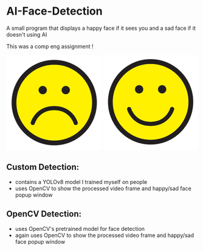 # AI-Face-Detection
A small program that displays a happy face if it sees you and a sad face if it doesn't using AI

This was a comp eng assignment !

<p align = "center">
  <img src="/images/sad.jpg" width="250" />  
  <img src="/images/smile.jpg" width="250" /> 
</p>

## Custom Detection:
- contains a YOLOv8 model I trained myself on people
- uses OpenCV to show the processed video frame and happy/sad face popup window

## OpenCV Detection:
- uses OpenCV's pretrained model for face detection
- again uses OpenCV to show the processed video frame and happy/sad face popup window
